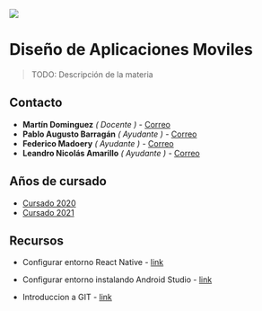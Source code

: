 ![](https://www.frsf.utn.edu.ar/templates/utn17/img/utnsantafe-color.png)

# Diseño de Aplicaciones Moviles

> TODO: Descripción de la materia

## Contacto

- **Martín Dominguez** _( Docente )_ - [Correo](mailto:mdomingu@gmail.com)
- **Pablo Augusto Barragán** _( Ayudante )_ - [Correo](mailto:pabloaugustobarragan@gmail.com)
- **Federico Madoery** _( Ayudante )_ - [Correo](mailto:fede.madoery@gmail.com)
- **Leandro Nicolás Amarillo** _( Ayudante )_ - [Correo](mailto:leandroamarillo95@gmail.com)

## Años de cursado

- [Cursado 2020](2020/2020.md)
- [Cursado 2021](2021/2021.md)

## Recursos
* Configurar entorno React Native - [link](general/reactNative.md)

* Configurar entorno instalando Android Studio - [link](general/androidStudio.md)

* Introduccion a GIT - [link](general/git.md)

